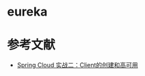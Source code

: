 # eureka

# 参考文献
* [Spring Cloud 实战二：Client的创建和高可用](https://juejin.im/post/5cd962bdf265da039955fd30)